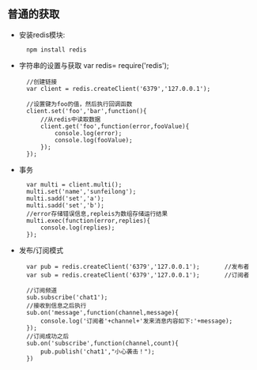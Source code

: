 ## 普通的获取

* 安装redis模块:  

		npm install redis

* 字符串的设置与获取 
		var redis= require('redis');
		
		//创建链接
		var client = redis.createClient('6379','127.0.0.1');
		
		//设置键为foo的值，然后执行回调函数
		client.set('foo','bar',function(){
			//从redis中读取数据
			client.get('foo',function(error,fooValue){
				console.log(error);
				console.log(fooValue);
			});
		});
* 事务

		var multi = client.multi();
		multi.set('name','sunfeilong');
		multi.sadd('set','a');
		multi.sadd('set','b');
		//error存储错误信息,repleis为数组存储运行结果
		multi.exec(function(error,replies){
			console.log(replies);
		});
* 发布/订阅模式

		var pub = redis.createClient('6379','127.0.0.1');		//发布者
		var sub = redis.createClient('6379','127.0.0.1');		//订阅者
		
		//订阅频道
		sub.subscribe('chat1');
		//接收到信息之后执行
		sub.on('message',function(channel,message){
			console.log('订阅者'+channel+'发来消息内容如下:'+message);
		});
		//订阅成功之后
		sub.on('subscribe',function(channel,count){
			pub.publish('chat1',"小心袭击！");
		})